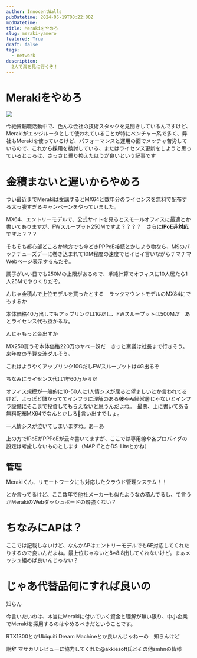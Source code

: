 ```yaml
---
author: InnocentWalls
pubDatetime: 2024-05-19T00:22:00Z
modDatetime: 
title: Merakiをやめろ
slug: meraki-yamero
featured: True
draft: false
tags:
  - network
description:
  2人で海を見に行くぞ！
---
```


# Merakiをやめろ

<img src="https://image.weight100kg.dev/Untitled.webp">


今絶賛転職活動中で、色んな会社の技術スタックを見聞きしているんですけど、Merakiがエッジルータとして使われていることが特にベンチャー系で多く、弊社もMerakiを使っているけど、パフォーマンスと運用の面でメッチャ苦労しているので、これから採用を検討している、またはライセンス更新をしようと思っているところは、さっさと乗り換えたほうが良いという記事です

# 金積まないと遅いからやめろ

つい最近までMerakiは受講するとMX64と数年分のライセンスを無料で配布する太っ腹すぎるキャンペーンをやっていました。

MX64、エントリーモデルで、公式サイトを見るとスモールオフィスに最適とか書いてありますが、FWスループット250Mですよ？？？？　さらに**IPoE非対応**ですよ？？？

そもそも都心部どころか地方でも今どきPPPoE接続とかしよう物なら、MSのパッチチューズデーに巻き込まれて10M程度の速度でヒイヒイ言いながらチマチマWebページ表示するんだぞ。

調子がいい日でも250Mの上限があるので、単純計算でオフィスに10人居たら1人25Mでやりくりだぞ。

んじゃ金積んで上位モデルを買ったとする　ラックマウントモデルのMX84にでもするか

本体価格40万出してもアップリンクは1Gだし、FWスループットは500Mだ　あとライセンス代も掛かるな。

んじゃもっと金出すか

MX250買うぞ本体価格220万のヤベー奴だ　きっと稟議は社長まで行きそう。　来年度の予算交渉ダルそう。

これはようやくアップリンク10GだしFWスループットは4G出るぞ

ちなみにライセンス代は1年60万からだ

オフィス規模が一般的に10-50人に1人情シスが居ると望ましいとか言われてるけど、よっぽど儲かっててインフラに理解のある~~彼くん~~経営層じゃないとインフラ設備にそこまで投資してもらえないと思うんだよね。　最悪、上に書いてある無料配布MX64でなんとかしろ💢言い出すでしょ。

一人情シスが泣いてしまいますね。あーあ

上の方でIPoEがPPPoEが云々書いてますが、ここでは専用線や各プロバイダの設定は考慮しないものとします（MAP-EとかDS-Liteとかね）

## 管理

Merakiくん、リモートワークにも対応したクラウド管理システム！！

とか言ってるけど、ここ数年で他社メーカーも似たようなの積んでるし、て言うかMerakiのWebダッシュボードの癖強くない？

# ちなみにAPは？

ここでは記載しないけど、なんかAPはエントリーモデルでも6E対応してくれたりするので良いんだよね。最上位じゃないと8×8:8出してくれないけど。まぁメッシュ組めば良いんじゃない？

# じゃあ代替品何にすれば良いの

知らん

今言いたいのは、本当にMerakiに付いていく資金と理解が無い限り、中小企業でMerakiを採用するのはやめるべきだということです。

RTX1300とかUbiquiti Dream Machineとか良いんじゃねーの　知らんけど

謝辞
マサカリレビューに協力してくれた@akkiesoft氏とその他smhnの皆様